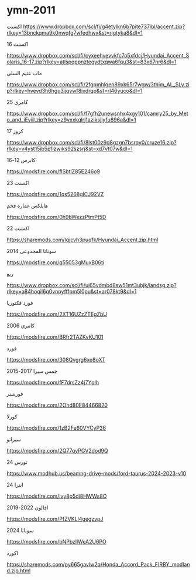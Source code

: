 # ymn-2011

اكسنت
https://www.dropbox.com/scl/fi/g4etylkn6b7pite737ibl/accent.zip?rlkey=13bnckqma9k0nwqfg7wfedhwx&st=rjqtyka8&dl=1


اكسنت 16

https://www.dropbox.com/scl/fi/cyxeehvevvkfc7o5xfdcj/Hyundai_Accent_Solaris_16-17.zip?rlkey=atlspqppnztegydtxqwa6fqu3&st=83x67nr6&dl=1


ماب عثيم السلي

https://www.dropbox.com/scl/fi/2fgpmhlgen89xk65r7wgw/3thim_AL_SLy.zip?rlkey=hvevd3h6hgu3jjqvwf8ixdrqp&st=rl46yuco&dl=1

كامري 25

https://www.dropbox.com/scl/fi/f7gfh2unewsnhx4xgy101/camry25_by_Meto_and_iEviil.zip?rlkey=z9vxxkqlrj1aziksjiyfu896a&dl=1




كروز 17

https://www.dropbox.com/scl/fi/8lst00z9d8gzgn7bsrqy0/cruze16.zip?rlkey=v4yst15ib5p1izwiks92szsrj&st=xd7vt07w&dl=1


كابرس 12-16

https://modsfire.com/flSbtlZ85E246o9


اكسنت 23

https://modsfire.com/1qs5268glCJ92VZ


هايلكس غماره فخم 

https://modsfire.com/0h9bWezzPtmPt5D


اكسنت 22

https://sharemods.com/lqjcvh3puqfk/Hyundai_Accent.zip.html


سوناتا المجدوعي 2014

https://modsfire.com/q55053gMuxB06ti


ربع

https://www.dropbox.com/scl/fi/uj65vdmbd8sw51mt3ubjk/landsg.zip?rlkey=a84hoqil6q0vnpyfffpm5l0pu&st=ar078kt9&dl=1


فورد فكتوريا

https://modsfire.com/2XT16UZzZTEgZbU


كامري 2006

https://modsfire.com/BRfr2TAZKvKU101


فورد 

https://modsfire.com/308Qvgrg6xe8oXT


جمس سيرا 2017-2015 

https://modsfire.com/fF7drsZz4j7YpIh 


فورشنر

https://modsfire.com/2Ohd80E84466820


كورلا

https://modsfire.com/1zB2Fe60VYCyP36


سيراتو

https://modsfire.com/2Q77qyPGV2dod9Q


تورس 24

https://www.modhub.us/beamng-drive-mods/ford-taurus-2024-2023-v10


انترا 24

https://modsfire.com/ivy8p5di8HWWs8O



افالون 2022-2019

https://modsfire.com/PfZVKLI4gegzvpJ



سوناتا 2024

https://modsfire.com/bNPbzllWeA2U6PO



اكورد 


https://sharemods.com/py665gavlw2q/Honda_Accord_Pack_FIRBY_modland.zip.html
